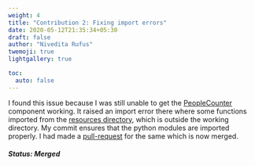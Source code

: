 ```yaml
---
weight: 4
title: "Contribution 2: Fixing import errors"
date: 2020-05-12T21:35:34+05:30
draft: false
author: "Nivedita Rufus"
twemoji: true
lightgallery: true

toc:
  auto: false
---
```


I found this issue because I was still unable to get the [PeopleCounter](https://github.com/robocomp/human-detection/tree/master/components/peopleCounter) component working. It raised an import error there where some functions imported from the [resources directory](https://github.com/robocomp/human-detection/tree/master/components/peopleCounter/resources), which is outside the working directory. My commit ensures that the python modules are imported properly. I had made a [pull-request](https://github.com/robocomp/human-detection/pull/3) for the same which is now merged.

##### Status: Merged
